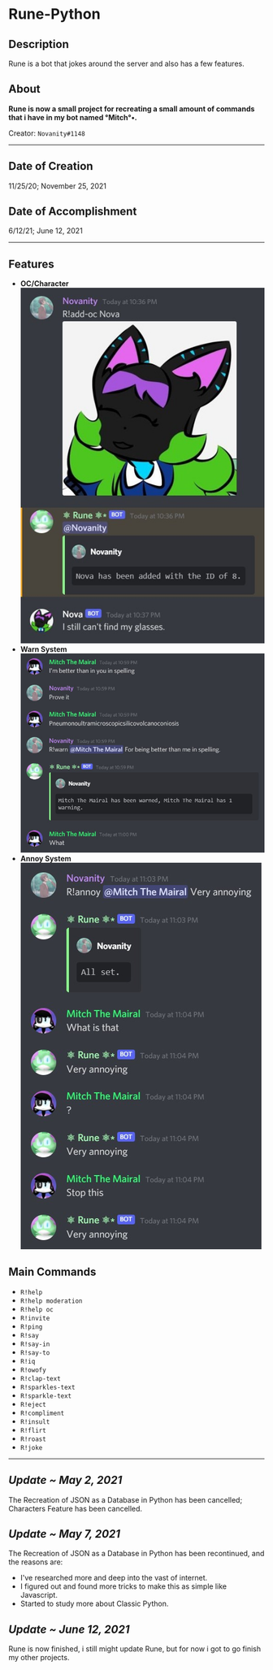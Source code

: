 # Rune-Python

## Description
Rune is a bot that jokes around the server and also has a few features.

## About
**Rune is now a small project for recreating a small amount of commands that i have in my bot named °Mitch°•.**

Creator: `Novanity#1148`

- - -

## Date of Creation
11/25/20; November 25, 2021

## Date of Accomplishment
6/12/21; June 12, 2021

- - -

## Features
* **OC/Character**
![OC/Character](./Assets/OC-Character.jpg)
* **Warn System**
![Warn System](./Assets/Warn_System.jpg)
* **Annoy System**
![Annoy System](./Assets/Annoy_System.jpg)

## Main Commands
* `R!help`
* `R!help moderation`
* `R!help oc`
* `R!invite`
* `R!ping`
* `R!say`
* `R!say-in`
* `R!say-to`
* `R!iq`
* `R!owofy`
* `R!clap-text`
* `R!sparkles-text`
* `R!sparkle-text`
* `R!eject`
* `R!compliment`
* `R!insult`
* `R!flirt`
* `R!roast`
* `R!joke`

- - -

## ***Update ~ May 2, 2021***
The Recreation of JSON as a Database in Python has been cancelled; Characters Feature has been cancelled.

## ***Update ~ May 7, 2021***
The Recreation of JSON as a Database in Python has been recontinued, and the reasons are:
* I've researched more and deep into the vast of internet.
* I figured out and found more tricks to make this as simple like Javascript.
* Started to study more about Classic Python.

## ***Update ~ June 12, 2021***
Rune is now finished, i still might update Rune, but for now i got to go finish my other projects.